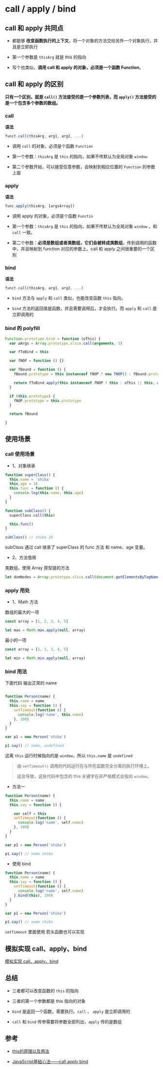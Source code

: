 # call / apply / bind

## call 和 apply 共同点

- 都能够 **改变函数执行的上下文**，将一个对象的方法交给另外一个对象执行，并且是立即执行

- 第一个参数是 `thisArg` 就是 this 的指向

- 写个也类似，**调用 call 和 apply 的对象，必须是一个函数 Function**。

## call 和 apply 的区别

**只有一个区别，就是 `call()` 方法接受的是一个参数列表，而 `apply()` 方法接受的是一个包含多个参数的数组。**

### call

**语法**

```javascript
funct.call(thisArg, arg1, arg2, ...)
```

- 调用 `call` 的对象，必须是个函数 `Function`

- 第一个参数：`thisArg` 是 `this` 的指向，如果不传默认为全局对象 `window`

- 第二个参数开始，可以接受任意参数，会映射到相应位置的 `Function` 的参数上面

### apply

**语法**

```javascript
func.apply(thisArg, [argsArray])
```

- 调用 apply 的对象，必须是个函数 `Functin`

- 第一个参数：`thisArg` 是 `this` 的指向，如果不传默认为全局对象 `window` 。和 `call` 一致。

- 第二个参数：**必须是数组或者类数组，它们会被转成类数组**，传到调用的函数中，并且映射到 function 对应的参数上。call 和 apply
  之间很重要的一个区别

### bind

**语法**

```javascript
funct.call(thisArg, arg1, arg2, ...)
```

- `bind` 方法与 `apply` 和 `call` 类似，也能改变函数 `this` 指向。

- `bind` 方法的返回值是函数，并且需要调用后，才会执行。而 `apply` 和 `call` 是立即调用的

### bind 的 polyfill

```javascript
Function.prototype.bind = function (oThis) {
  var aArgs = Array.prototype.slice.call(arguments, 1)

  var fToBind = this

  var fNOP = function () {}

  var fBound = function () {
    fBound.prototype = this instanceof fNOP ? new fNOP() : fBound.prototype

    return fToBind.apply(this instanceof fNOP ? this : oThis || this, aArgs)
  }

  if (this.prototype) {
    fNOP.prototype = this.prototype
  }

  return fBound

}
```

## 使用场景

### call 使用场景

- 1、对象继承

```javascript
function superClass() {
  this.name = 'shiba'
  this.age = 18
  this.func = function () {
    console.log(this.name, this.age)
  }
}

function subClass() {
  superClass.call(this)

  this.func()
}

subClass() // shiba 18

```

subClass 通过 call 继承了 superClass 的 func 方法 和 name、age 变量。

- 2、方法借用

类数组，使用 Array 原型链的方法

```javascript
let domNodes = Array.prototype.slice.call(document.getElementsByTagName('*'))
```

### apply 用处

- 1、Math 方法

数组的最大的一项

```javascript
const array = [1, 2, 3, 4, 5]

let max = Math.max.apply(null, array)
```

最小的一项

```javascript
const array = [1, 2, 3, 4, 5]

let min = Math.min.apply(null, array)
```

### bind 用法

下面代码 输出正常的 name

```javascript

function Person(name) {
  this.name = name
  this.say = function () {
    setTimeout(function () {
      console.log('name', this.name)
    }, 100)
  }
}

var p1 = new Person('shiba')

p1.say() // name, undefined
```

这离 `this` 运行时候指向的是 `window`，所以 `this.name` 是 `undefined`

> 由 `setTimeout()` 调用的代码运行在与所在函数完全分离的执行环境上。
>
> 这会导致，这些代码中包含的 this 关键字在非严格模式会指向 `window`。

- 方法一

```javascript
function Person(name) {
  this.name = name
  this.say = function () {

    var self = this
    setTimeout(function () {
      console.log('name', self.name)
    }, 100)
  }
}

var p1 = new Person('shiba')

p1.say() // name shiba
```

- 使用 bind

```javascript
function Person(name) {
  this.name = name
  this.say = function () {
    setTimeout(function () {
      console.log('name', self.name)
    }.bind(this), 100)
  }
}

var p1 = new Person('shiba')

p1.say() // name shiba
```

`setTimeout` 里面使用 箭头函数也可以实现

## 模拟实现 call、apply、bind

[模拟实现 call、apply、bind](../coding/4-实现call-apply-bind.md)

## 总结

- 三者都可以改变函数的 `this` 的指向

- 三者的第一个参数都是 this 指向的对象

- `bind` 是返回一个函数，需要执行。`call` 、 `apply` 是立即调用的

- `call` 和 `bind` 传参需要将参数全部列出，`apply` 传的是数组

## 参考

- [this的原理以及用法](https://segmentfault.com/a/1190000017957307)

- [JavaScript基础心法——call apply bind](https://github.com/axuebin/articles/issues/7)
